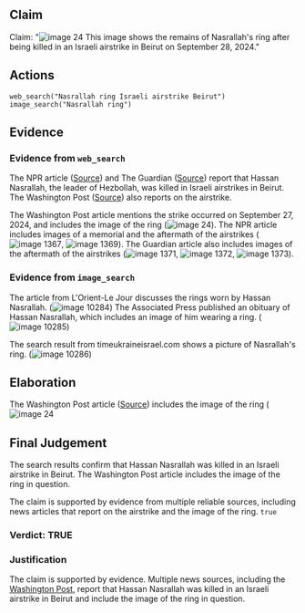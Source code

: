 ## Claim
Claim: "![image 24](media/35.jpg) This image shows the remains of Nasrallah's ring after being killed in an Israeli airstrike in Beirut on September 28, 2024."

## Actions
```
web_search("Nasrallah ring Israeli airstrike Beirut")
image_search("Nasrallah ring")
```

## Evidence
### Evidence from `web_search`
The NPR article ([Source](https://www.npr.org/2024/09/28/g-s1-25279/israels-military-says-it-killed-hezbollah-leader)) and The Guardian ([Source](https://www.theguardian.com/world/2024/sep/30/lebanon-reels-from-israeli-bombardment-with-no-sign-of-respite)) report that Hassan Nasrallah, the leader of Hezbollah, was killed in Israeli airstrikes in Beirut. The Washington Post ([Source](https://www.washingtonpost.com/world/2024/09/28/israel-lebanon-hezbollah-hamas-war-news-gaza/)) also reports on the airstrike.

The Washington Post article mentions the strike occurred on September 27, 2024, and includes the image of the ring (![image 24](media/35.jpg)). The NPR article includes images of a memorial and the aftermath of the airstrikes (![image 1367](media/2025-07-20_10-24-1753007097-231567.jpg), ![image 1369](media/2025-07-20_10-25-1753007100-190928.jpg)). The Guardian article also includes images of the aftermath of the airstrikes (![image 1371](media/2025-07-20_10-25-1753007102-432363.jpg), ![image 1372](media/2025-07-20_10-25-1753007102-908676.jpg), ![image 1373](media/2025-07-20_10-25-1753007103-413285.jpg)).


### Evidence from `image_search`
The article from L'Orient-Le Jour discusses the rings worn by Hassan Nasrallah. (![image 10284](media/2025-08-30_07-04-1756537496-462682.jpg)) The Associated Press published an obituary of Hassan Nasrallah, which includes an image of him wearing a ring. (![image 10285](media/2025-08-30_07-04-1756537496-627851.jpg))

The search result from timeukraineisrael.com shows a picture of Nasrallah's ring. (![image 10286](media/2025-08-30_07-04-1756537496-928958.jpg))


## Elaboration
The Washington Post article ([Source](https://www.washingtonpost.com/world/2024/09/28/israel-lebanon-hezbollah-hamas-war-news-gaza/)) includes the image of the ring (![image 24](media/35.jpg)

## Final Judgement
The search results confirm that Hassan Nasrallah was killed in an Israeli airstrike in Beirut. The Washington Post article includes the image of the ring in question.

The claim is supported by evidence from multiple reliable sources, including news articles that report on the airstrike and the image of the ring. `true`

### Verdict: TRUE

### Justification
The claim is supported by evidence. Multiple news sources, including the [Washington Post](https://www.washingtonpost.com/world/2024/09/28/israel-lebanon-hezbollah-hamas-war-news-gaza/), report that Hassan Nasrallah was killed in an Israeli airstrike in Beirut and include the image of the ring in question.
